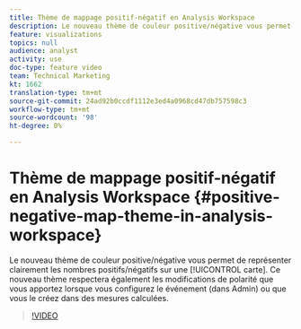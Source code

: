 ```yaml
---
title: Thème de mappage positif-négatif en Analysis Workspace
description: Le nouveau thème de couleur positive/négative vous permet de représenter clairement les nombres positifs/négatifs sur une carte. Ce nouveau thème respectera également les modifications de polarité que vous apportez lorsque vous configurez le événement (dans Admin) ou que vous le créez dans les mesures calculées.
feature: visualizations
topics: null
audience: analyst
activity: use
doc-type: feature video
team: Technical Marketing
kt: 1662
translation-type: tm+mt
source-git-commit: 24ad92b0ccdf1112e3ed4a0968cd47db757598c3
workflow-type: tm+mt
source-wordcount: '98'
ht-degree: 0%

---
```



# Thème de mappage positif-négatif en Analysis Workspace {#positive-negative-map-theme-in-analysis-workspace}

Le nouveau thème de couleur positive/négative vous permet de représenter clairement les nombres positifs/négatifs sur une [!UICONTROL carte]. Ce nouveau thème respectera également les modifications de polarité que vous apportez lorsque vous configurez le événement (dans Admin) ou que vous le créez dans des mesures calculées.

>[!VIDEO](https://video.tv.adobe.com/v/23127/?quality=12)
